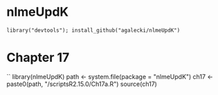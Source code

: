 # nlmeUpdK

```
library("devtools"); install_github("agalecki/nlmeUpdK")
```

# Chapter 17

``
library(nlmeUpdK)
path <- system.file(package = "nlmeUpdK")
ch17 <- paste0(path, "/scriptsR2.15.0/Ch17a.R")
source(ch17)
```